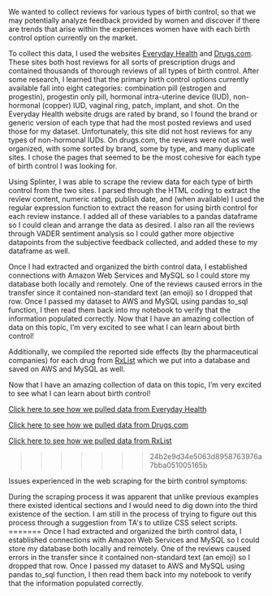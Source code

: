 We wanted to collect reviews for various types of birth control, so that we may potentially analyze feedback provided by women and discover if there are trends that arise within the experiences women have with each birth control option currently on the market.

To collect this data, I used the websites [Everyday Health](https://www.everydayhealth.com/drugs/) and [Drugs.com](https://www.drugs.com/). These sites both host reviews for all sorts of prescription drugs and contained thousands of thorough reviews of all types of birth control. After some research, I learned that the primary birth control options currently available fall into eight categories: combination pill (estrogen and progestin), progestin only pill, hormonal intra-uterine device (IUD), non-hormonal (copper) IUD, vaginal ring, patch, implant, and shot. On the Everyday Health website drugs are rated by brand, so I found the brand or generic version of each type that had the most posted reviews and used those for my dataset. Unfortunately, this site did not host reviews for any types of non-hormonal IUDs. On drugs.com, the reviews were not as well organized, with some sorted by brand, some by type, and many duplicate sites. I chose the pages that seemed to be the most cohesive for each type of birth control I was looking for.

Using Splinter, I was able to scrape the review data for each type of birth control from the two sites. I parsed through the HTML coding to extract the review content, numeric rating, publish date, and (when available) I used the regular expression function to extract the reason for using birth control for each review instance. I added all of these variables to a pandas dataframe so I could clean and arrange the data as desired. I also ran all the reviews through VADER sentiment analysis so I could gather more objective datapoints from the subjective feedback collected, and added these to my dataframe as well.

Once I had extracted and organized the birth control data, I established connections with Amazon Web Services and MySQL so I could store my database both locally and remotely. One of the reviews caused errors in the transfer since it contained non-standard text (an emoji) so I dropped that row. Once I passed my dataset to AWS and MySQL using pandas to_sql function, I then read them back into my notebook to verify that the information populated correctly. Now that I have an amazing collection of data on this topic, I’m very excited to see what I can learn about birth control!

Additionally, we compiled the reported side effects (by the pharmaceutical companies) for each drug from [RxList](https://www.rxlist.com) which we put into a database and saved on AWS and MySQL as well.

Now that I have an amazing collection of data on this topic, I’m very excited to see what I can learn about birth control!

[Click here to see how we pulled data from Everyday Health](https://github.com/alyzaw/project2_bc_data/blob/master/Project_2_Birth_Control.ipynb)

[Click here to see how we pulled data from Drugs.com](https://github.com/alyzaw/project2_bc_data/blob/master/Project_2_Birth_Control_Site2.ipynb)

[Click here to see how we pulled data from RxList](https://github.com/alyzaw/project2_bc_data/blob/master/Project2_Side_Effects.ipynb)
>>>>>>> 24b2e9d34e5063d8958763976a7bba051005165b

Issues experienced in the web scraping for the birth control symptoms:

During the scraping process it was apparent that unlike previous examples there existed identical sections and I would need to dig down into the third existence of the section. I am still in the process of trying to figure out this process through a suggestion from TA's to utilize CSS select scripts. ======= Once I had extracted and organized the birth control data, I established connections with Amazon Web Services and MySQL so I could store my database both locally and remotely. One of the reviews caused errors in the transfer since it contained non-standard text (an emoji) so I dropped that row. Once I passed my dataset to AWS and MySQL using pandas to_sql function, I then read them back into my notebook to verify that the information populated correctly.
